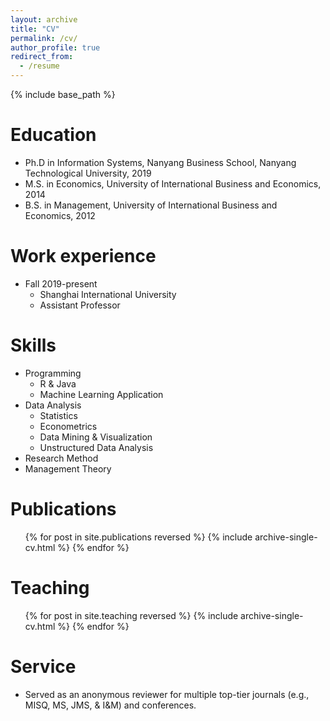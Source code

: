 ```yaml
---
layout: archive
title: "CV"
permalink: /cv/
author_profile: true
redirect_from:
  - /resume
---
```


{% include base_path %}

Education
======
* Ph.D in Information Systems, Nanyang Business School, Nanyang Technological University, 2019
* M.S. in Economics, University of International Business and Economics, 2014
* B.S. in Management, University of International Business and Economics, 2012

Work experience
======
* Fall 2019-present
  * Shanghai International University
  * Assistant Professor
  
Skills
======
* Programming
  * R & Java
  * Machine Learning Application
* Data Analysis
  * Statistics
  * Econometrics
  * Data Mining & Visualization
  * Unstructured Data Analysis
* Research Method
* Management Theory

Publications
======
  <ul>{% for post in site.publications reversed %}
    {% include archive-single-cv.html %}
  {% endfor %}</ul>
  
Teaching
======
  <ul>{% for post in site.teaching reversed %}
    {% include archive-single-cv.html %}
  {% endfor %}</ul>
  
Service
======
* Served as an anonymous reviewer for multiple top-tier journals (e.g., MISQ, MS, JMS, & I&M) and conferences.
